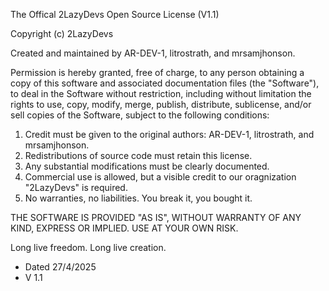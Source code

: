    The Offical 2LazyDevs Open Source License (V1.1)

Copyright (c) 2LazyDevs

Created and maintained by AR-DEV-1, litrostrath, and mrsamjhonson.

Permission is hereby granted, free of charge, to any person obtaining a copy
of this software and associated documentation files (the "Software"), to deal
in the Software without restriction, including without limitation the rights
to use, copy, modify, merge, publish, distribute, sublicense, and/or sell
copies of the Software, subject to the following conditions:

1. Credit must be given to the original authors: AR-DEV-1, litrostrath, and mrsamjhonson.
2. Redistributions of source code must retain this license.
3. Any substantial modifications must be clearly documented.
4. Commercial use is allowed, but a visible credit to our oragnization "2LazyDevs" is required.
5. No warranties, no liabilities. You break it, you bought it.

THE SOFTWARE IS PROVIDED "AS IS", WITHOUT WARRANTY OF ANY KIND, EXPRESS OR
IMPLIED. USE AT YOUR OWN RISK.

Long live freedom. Long live creation.
- Dated 27/4/2025
- V 1.1


